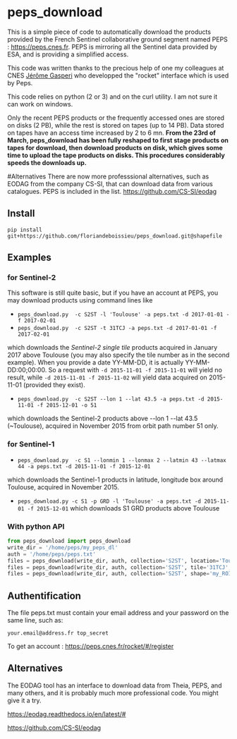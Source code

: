 # peps_download

This is a simple piece of code to automatically download the products provided by the French Sentinel collaborative ground segment named PEPS : https://peps.cnes.fr. PEPS is mirroring all the Sentinel data provided by ESA, and is providing a simplified access.

This code was written thanks to the precious help of one my colleagues at CNES [Jérôme Gasperi](https://www.linkedin.com/pulse/rocket-earth-your-pocket-gasperi-jerome) who developped the "rocket" interface which is used by Peps.

This code relies on python (2 or 3) and on the curl utility. I am not sure it can work on windows.

Only the recent PEPS products or the frequently accessed ones are stored on disks (2 PB), while the rest is stored on tapes (up to 14 PB). Data stored on tapes have an access time increased by 2 to 6 mn. **From the 23rd of March, peps_download has been fully reshaped to first stage products on tapes for download, then download products on disk, which gives some time to upload the tape products on disks. This procedures considerably speeds the downloads up.**

#Alternatives
There are now more professsional alternatives, such as EODAG from the company CS-SI, that can download data from various catalogues. PEPS is included in the list.
https://github.com/CS-SI/eodag
 
## Install

```shell script
pip install git+https://github.com/floriandeboissieu/peps_download.git@shapefile
```

## Examples

### for Sentinel-2
This software is still quite basic, but if you have an account at PEPS, you may download products using command lines like 


- `peps_download.py  -c S2ST -l 'Toulouse' -a peps.txt -d 2017-01-01 -f 2017-02-01`
- `peps_download.py  -c S2ST -t 31TCJ -a peps.txt -d 2017-01-01 -f 2017-02-01`

 which downloads the *Sentinel-2 single tile* products  acquired in January 2017 above Toulouse (you may also specify the tile number as in the second example).
 When you provide a date YY-MM-DD, it is actually YY-MM-DD:00;00:00. So a request with `-d 2015-11-01 -f 2015-11-01` will yield no result, while `-d 2015-11-01 -f 2015-11-02` will yield data acquired on 2015-11-01 (provided they exist).
 
 - `peps_download.py  -c S2ST --lon 1 --lat 43.5 -a peps.txt -d 2015-11-01 -f 2015-12-01 -o 51` 

 which downloads the Sentinel-2 products above --lon 1 --lat 43.5 (~Toulouse), acquired in November 2015 from orbit path number 51 only.
### for Sentinel-1
- `peps_download.py  -c S1 --lonmin 1 --lonmax 2 --latmin 43 --latmax 44 -a peps.txt -d 2015-11-01 -f 2015-12-01`

 which downloads the Sentinel-1 products in latitude, longitude box around Toulouse, acquired in November 2015.

- `peps_download.py -c S1 -p GRD -l 'Toulouse' -a peps.txt -d 2015-11-01 -f 2015-12-01`
which downloads S1 GRD products above Toulouse

### With python API

```python
from peps_download import peps_download
write_dir = '/home/peps/my_peps_dl'
auth = '/home/peps/peps.txt'
files = peps_download(write_dir, auth, collection='S2ST', location='Toulouse', start_date='2017-01-01', end_date='2017-02-01')
files = peps_download(write_dir, auth, collection='S2ST', tile='31TCJ', start_date='2017-01-01', end_date='2017-02-01', no_download=False)
files = peps_download(write_dir, auth, collection='S2ST', shape='my_ROI.geojson', start_date='2017-01-01', end_date='2017-02-01')
```

## Authentification 

The file peps.txt must contain your email address and your password on the same line, such as:

`your.email@address.fr top_secret`

To get an account : https://peps.cnes.fr/rocket/#/register

## Alternatives

The EODAG tool has an interface to download data from Theia, PEPS, and many others, and it is probably much more professional code. You might give it a try.

https://eodag.readthedocs.io/en/latest/#

https://github.com/CS-SI/eodag
